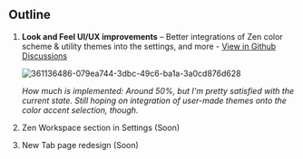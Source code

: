 ## Outline
1. **Look and Feel UI/UX improvements** – Better integrations of Zen color scheme & utility themes into the settings, and more - [View in Github Discussions](https://github.com/zen-browser/desktop/discussions/797)

   ![361136486-079ea744-3dbc-49c6-ba1a-3a0cd876d628](https://github.com/user-attachments/assets/6d1ec847-7c4d-4814-9066-5052a916277b)

   _How much is implemented: Around 50%, but I'm pretty satisfied with the current state. Still hoping on integration of user-made themes onto the color accent selection, though._

3. Zen Workspace section in Settings (Soon)
4. New Tab page redesign (Soon)
